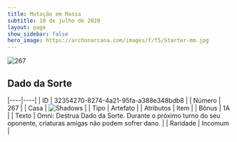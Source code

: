 ```yaml
---
title: Mutação em Massa
subtitle: 10 de julho de 2020
layout: page
show_sidebar: false
hero_image: https://archonarcana.com/images/f/f5/Starter-mm.jpg
---
```


![267](https://cdn.keyforgegame.com/media/card_front/pt/479_267_G6G68H4W2452_pt.png)

## Dado da Sorte

|----|----|
| ID | 32354270-8274-4a21-95fa-a388e348bdb8 |
| Número | 267 |
| Casa | ![Shadows](https://archonarcana.com/images/thumb/e/ee/Shadows.png/22px-Shadows.png "Sombras") |
| Tipo | Artefato |
| Atributos | Item |
| Bônus | 1A |
| Texto | Omni: Destrua Dado da Sorte. Durante o próximo turno do seu oponente, criaturas amigas não podem sofrer dano. |
| Raridade | Incomum |
